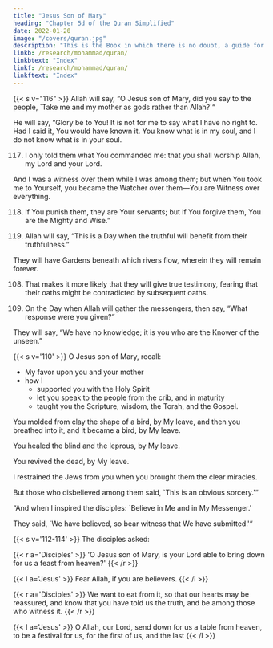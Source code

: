 ```yaml
---
title: "Jesus Son of Mary"
heading: "Chapter 5d of the Quran Simplified"
date: 2022-01-20
image: "/covers/quran.jpg"
description: "This is the Book in which there is no doubt, a guide for the righteous."
linkb: /research/mohammad/quran/
linkbtext: "Index"
linkf: /research/mohammad/quran/
linkftext: "Index"
---
```




{{< s v="116" >}} Allah will say, “O Jesus son of Mary, did you say to the people, `Take me and my mother as gods rather than Allah?'“ 

He will say, “Glory be to You! It is not for me to say what I have no right to. Had I said it, You
would have known it. You know what is in my soul, and I do not know what is in your soul. 


117. I only told them what You commanded me: that you shall worship Allah, my Lord
and your Lord. 

And I was a witness over them while I was among them; but when You took me to Yourself, you became the Watcher over
them—You are Witness over everything.

118. If You punish them, they are Your servants; but if You forgive them, You are the
Mighty and Wise.”

119. Allah will say, “This is a Day when the truthful will benefit from their truthfulness.”

They will have Gardens beneath which rivers flow, wherein they will remain forever. <!-- Allah
is pleased with them, and they are pleased with Him. That is the great attainment. -->

<!-- 120. To Allah belongs the sovereignty of the
heavens and the earth and what lies in them,
and He has power over everything.
from among those responsible for the claim,
and have them swear by Allah, “Our testi-
mony is more truthful than their testimony,
and we will not be biased, for then we would
be wrongdoers.” -->


108. That makes it more likely that they will give true testimony, fearing that their oaths might be contradicted by subsequent oaths. 


109. On the Day when Allah will gather the messengers, then say, “What response were you given?” 

They will say, “We have no knowledge; it is you who are the Knower of the unseen.”



{{< s v='110' >}} O Jesus son of Mary, recall:
- My favor upon you and your mother
- how I
  - supported you with the Holy Spirit
  - let you speak to the people from the crib, and in maturity
  - taught you the Scripture, wisdom, the Torah, and the Gospel. 

You molded from clay the shape of a bird, by My leave, and then you breathed into it, and it became a bird, by My leave. 

You healed the blind and the leprous, by My leave.

You revived the dead, by My leave. 

I restrained the Jews from you when you brought them the clear miracles. 

But those who disbelieved among them said, `This is an obvious sorcery.'“

“And when I inspired the disciples: `Believe in Me and in My Messenger.' 

They said, `We have believed, so bear witness that We have submitted.'“


{{< s v='112-114' >}} The disciples asked: 

{{< r a='Disciples' >}}
'O Jesus son of Mary, is your Lord able to bring down for us a feast from heaven?' 
{{< /r >}}

{{< l a='Jesus' >}}
Fear Allah, if you are believers.
{{< /l >}}

{{< r a='Disciples' >}}
We want to eat from it, so that our hearts may be reassured, and know that you have told us the truth, and be among those who witness it.
{{< /r >}}

{{< l a='Jesus' >}}
O Allah, our Lord, send down for us a table from heaven, to be a festival for us, for the first of us, and the last
{{< /l >}}

